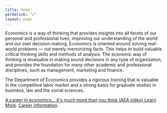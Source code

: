 ```yaml
---
title: Home
permalink: "/"
layout: page
---
```


Economics is a way of thinking that provides insights into all facets of our personal and professional lives, improving our understanding of the world and our own decision-making. 
Economics is oriented around solving real-world  problems — not merely memorizing facts. This helps to build valuable critical thinking skills and methods of analysis. 
The economic way of thinking is invaluable in  making sound decisions in any type of organization, and provides the foundation for many other academic and professional disciplines, such as management, marketing and finance. 

The Department of Economics provides a rigorous training that is valuable in the competitive labor market and a strong basis for graduate studies in business, law and the social sciences.

[A career in economics... it's much more than you think (AEA video) ](https://www.aeaweb.org/video/career_in_economics.php) 
[Learn More](http://www.cla.temple.edu/economics/about/). [Career information](http://www.cla.temple.edu/economics/about/economics-major-career-information/). 

